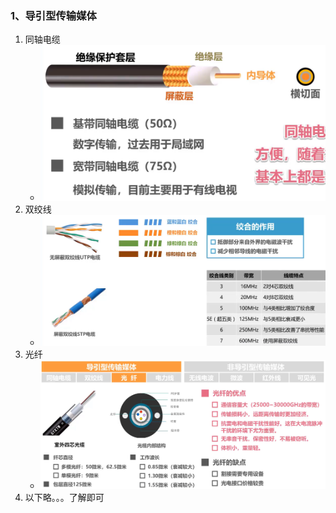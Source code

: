 ### 1、导引型传输媒体
1. 同轴电缆
	+ ![换算单位](计算机网络/imgs/2.2(1).png)
2. 双绞线
	+ ![换算单位](计算机网络/imgs/2.2(2).png)
3. 光纤
	+ ![换算单位](计算机网络/imgs/2.2(3).png)
4. 以下略。。。了解即可